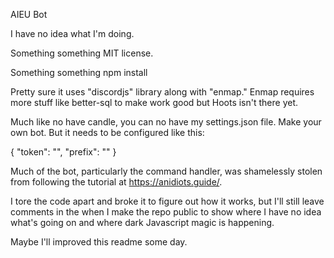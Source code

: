 AIEU Bot

I have no idea what I'm doing.

Something something MIT license.

Something something npm install

Pretty sure it uses "discordjs" library along with "enmap."  Enmap requires more stuff like better-sql to make work good but Hoots isn't there yet.

Much like no have candle, you can no have my settings.json file. Make your own bot. But it needs to be configured like this:

{
    "token": "<yourtokenhere>",
    "prefix": "<putaprefixhere>"
}

Much of the bot, particularly the command handler, was shamelessly stolen from following the tutorial at https://anidiots.guide/.

I tore the code apart and broke it to figure out how it works, but I'll still leave comments in the when I make the repo public to show where I have no idea what's going on and where dark Javascript magic is happening.

Maybe I'll improved this readme some day.